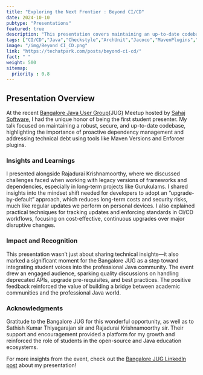 ```yaml
---
title: "Exploring the Next Frontier : Beyond CI/CD"
date: 2024-10-10
pubtype: "Presentations"
featured: true
description: "This presentation covers maintaining an up-to-date codebase by using Maven Versions and Enforcer plugins to proactively manage dependencies and minimize technical debt. It addresses deprecated APIs, enforces CI/CD standards, and overcomes business objections to updates, ensuring a secure and beginner-friendly development environment with minimal upgrade costs."
tags: ["CI/CD","Java","Checkstyle","ArchUnit","Jacoco","MavenPlugins","Version","Gurukulam"]
image: "/img/Beyond CI_CD.png"
link: "https://techatpark.com/posts/beyond-ci-cd/"
fact: " "
weight: 500
sitemap:
  priority : 0.8
---
```


## Presentation Overview

At the recent [Bangalore Java User Group](https://www.linkedin.com/company/bangalorejug/)(JUG) Meetup hosted by [Sahaj Software](https://www.linkedin.com/company/sahajsoftware/), I had the unique honor of being the first student presenter. My talk focused on maintaining a robust, secure, and up-to-date codebase, highlighting the importance of proactive dependency management and addressing technical debt using tools like Maven Versions and Enforcer plugins.

### Insights and Learnings

I presented alongside Rajadurai Krishnamoorthy, where we discussed challenges faced when working with legacy versions of frameworks and dependencies, especially in long-term projects like Gurukulams. I shared insights into the mindset shift needed for developers to adopt an “upgrade-by-default” approach, which reduces long-term costs and security risks, much like regular updates we perform on personal devices. I also explained practical techniques for tracking updates and enforcing standards in CI/CD workflows, focusing on cost-effective, continuous upgrades over major disruptive changes.

### Impact and Recognition

This presentation wasn’t just about sharing technical insights—it also marked a significant moment for the Bangalore JUG as a step toward integrating student voices into the professional Java community. The event drew an engaged audience, sparking quality discussions on handling deprecated APIs, upgrade pre-requisites, and best practices. The positive feedback reinforced the value of building a bridge between academic communities and the professional Java world.

### Acknowledgments

Gratitude to the Bangalore JUG for this wonderful opportunity, as well as to Sathish Kumar Thiyagarajan sir and Rajadurai Krishnamoorthy sir. Their support and encouragement provided a platform for my growth and reinforced the role of students in the open-source and Java education ecosystems.

For more insights from the event, check out the [Bangalore JUG LinkedIn post](https://www.linkedin.com/posts/bangalorejug_meetup-java-academic-activity-7227967835380072448-E29I?utm_source=share&utm_medium=member_desktop) about my presentation!
